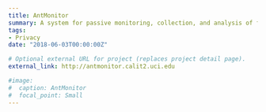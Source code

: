 ```yaml
---
title: AntMonitor
summary: A system for passive monitoring, collection, and analysis of finegrained, large-scale packet measurements from mobile devices.
tags:
- Privacy
date: "2018-06-03T00:00:00Z"

# Optional external URL for project (replaces project detail page).
external_link: http://antmonitor.calit2.uci.edu

#image:
#  caption: AntMonitor
#  focal_point: Small
---
```

